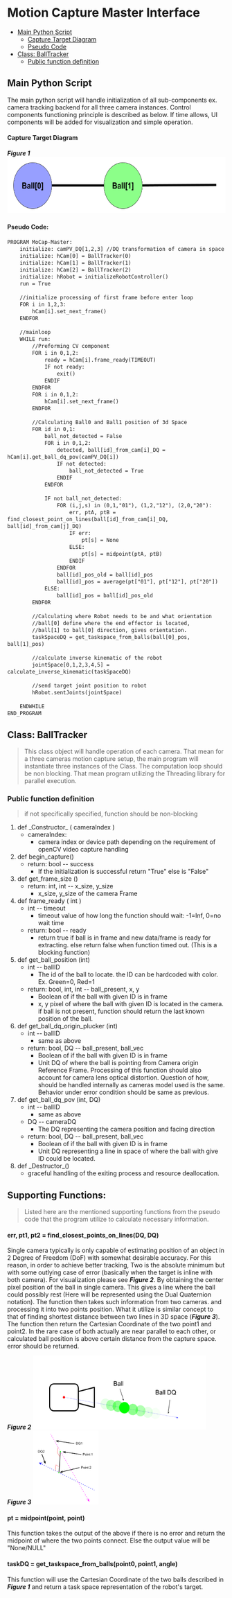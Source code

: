 
# Motion Capture Master Interface
- [Main Python Script](#main-python-script)
  * [Capture Target Diagram](#capture-target-diagram)
  * [Pseudo Code](#pseudo-code-)
- [Class: BallTracker](#class--balltracker)
  * [Public function definition](#public-function-definition)

## Main Python Script

The main python script will handle initialization of all sub-components ex. camera tracking backend for all three camera instances. Control components functioning principle is described as below. If time allows, UI components will be added for visualization and simple operation.

#### Capture Target Diagram
**_Figure 1_**
<img src="../Images/Capture_Target_Diagram.png" width="600" height="130">

#### Pseudo Code:  
~~~~
PROGRAM MoCap-Master:
    initialize: camPV_DQ[1,2,3] //DQ transformation of camera in space
    initialize: hCam[0] = BallTracker(0)
    initialize: hCam[1] = BallTracker(1)
    initialize: hCam[2] = BallTracker(2)
    initialize: hRobot = initializeRobotController()
    run = True

    //initialize processing of first frame before enter loop
    FOR i in 1,2,3:
        hCam[i].set_next_frame()
    ENDFOR

    //mainloop
    WHILE run:
        //Preforming CV component
        FOR i in 0,1,2:
            ready = hCam[i].frame_ready(TIMEOUT)
            IF not ready:
                exit()
            ENDIF
        ENDFOR
        FOR i in 0,1,2:
            hCam[i].set_next_frame()
        ENDFOR

        //Calculating Ball0 and Ball1 position of 3d Space
        FOR id in 0,1:
            ball_not_detected = False
            FOR i in 0,1,2:
                detected, ball[id]_from_cam[i]_DQ = hCam[i].get_ball_dq_pov(camPV_DQ[i])
                IF not detected:
                    ball_not_detected = True
                ENDIF
            ENDFOR

            IF not ball_not_detected:
                FOR (i,j,s) in (0,1,"01"), (1,2,"12"), (2,0,"20"):
                    err, ptA, ptB = find_closest_point_on_lines(ball[id]_from_cam[i]_DQ, ball[id]_from_cam[j]_DQ)
                    IF err:
                        pt[s] = None
                    ELSE:
                        pt[s] = midpoint(ptA, ptB)
                    ENDIF
                ENDFOR
                ball[id]_pos_old = ball[id]_pos
                ball[id]_pos = average(pt["01"], pt["12"], pt["20"])
            ELSE:
                ball[id]_pos = ball[id]_pos_old
        ENDFOR

        //Calculating where Robot needs to be and what orientation
        //ball[0] define where the end effector is located,
        //ball[1] to ball[0] direction, gives orientation.
        taskSpaceDQ = get_taskspace_from_balls(ball[0]_pos, ball[1]_pos)

        //calculate inverse kinematic of the robot
        jointSpace[0,1,2,3,4,5] = calculate_inverse_kinematic(taskSpaceDQ)

        //send target joint position to robot
        hRobot.sentJoints(jointSpace)

    ENDWHILE
END_PROGRAM
~~~~

## Class: BallTracker

> This class object will handle operation of each camera. That mean for a three
 cameras motion capture setup, the main program will instantiate three instances
 of the Class. The computation loop should be non blocking. That mean program utilizing the Threading
 library for parallel execution.

### Public function definition
> if not specifically specified, function should be non-blocking

1. def \_Constructor_ ( cameraIndex )
   * cameraIndex:
     * camera index or device path depending on the requirement of
      openCV video capture handling
1. def begin_capture()
   * return: bool -- success
     * If the initialization is successful return "True" else is "False"  
1. def get_frame_size ()
   * return: int, int -- x_size, y_size
     * x_size, y_size of the camera Frame
1. def frame_ready ( int )
   * int -- timeout
     * timeout value of how long the function should wait: -1=Inf, 0=no wait
      time
   * return: bool -- ready
     * return true if ball is in frame and new data/frame is ready for extracting.
      else return false when function timed out. (This is a blocking function)
1. def get_ball_position (int)
   * int -- ballID
     * The id of the ball to locate. the ID can be hardcoded with color. Ex.
      Green=0, Red=1
   * return: bool, int, int -- ball_present, x, y
     * Boolean of if the ball with given ID is in frame
     * x, y pixel of where the ball with given ID is located in the camera.
      if ball is not present, function should return the last known position of
      the ball.
1. def get_ball_dq_origin_plucker (int)
   * int -- ballID
     * same as above
   * return: bool, DQ -- ball_present, ball_vec
     * Boolean of if the ball with given ID is in frame
     * Unit DQ of where the ball is pointing from Camera origin Reference Frame.
      Processing of this function should also account for camera lens optical
      distortion. Question of how, should be handled internally as cameras model
      used is the same. Behavior under error condition should be same as previous.   
1. def get_ball_dq_pov (int, DQ)
   * int -- ballID
      * same as above
   * DQ -- cameraDQ
     * The DQ representing the camera position and facing direction
   * return: bool, DQ -- ball_present, ball_vec
     * Boolean of if the ball with given ID is in frame
     * Unit DQ representing a line in space of where the ball with give ID could
      be located.
1. def \_Destructor_()
   * graceful handling of the exiting process and resource deallocation.


## Supporting Functions:

 > Listed here are the mentioned supporting functions from the pseudo code that the program utilize to calculate necessary information.

#### err, pt1, pt2 = find_closest_points_on_lines(DQ, DQ)

Single camera typically is only capable of estimating position of an object in 2 Degree of Freedom (DoF) with somewhat desirable accuracy. For this reason, in order to achieve better tracking, Two is the absolute minimum but with some outlying case of error (basically when the target is inline with both camera). For visualization please see **_Figure 2_**. By obtaining the center pixel position of the ball in single camera. This gives a line where the ball could possibly rest (Here will be represented using the Dual Quaternion notation). The function then takes such information from two cameras. and processing it into two points position. What it utilize is similar concept to that of finding shortest distance between two lines in 3D space (**_Figure 3_**). The function then return the Cartesian Coordinate of the two point1 and point2. In the rare case of both actually are near parallel to each other, or calculated ball position is above certain distance from the capture space. error should be returned.

**_Figure 2_**
<img src="../Images/single_camera_tracking.png" width="400" height="170">
**_Figure 3_**
<img src="../Images/closest_point.png" width="150" height="170">

#### pt = midpoint(point, point)

This function takes the output of the above if there is no error and return the midpoint of where the two points connect. Else the output value will be "None/NULL"


#### taskDQ = get_taskspace_from_balls(point0, point1, angle)

This function will use the Cartesian Coordinate of the two balls described in **_Figure 1_** and return a task space representation of the robot's target.
